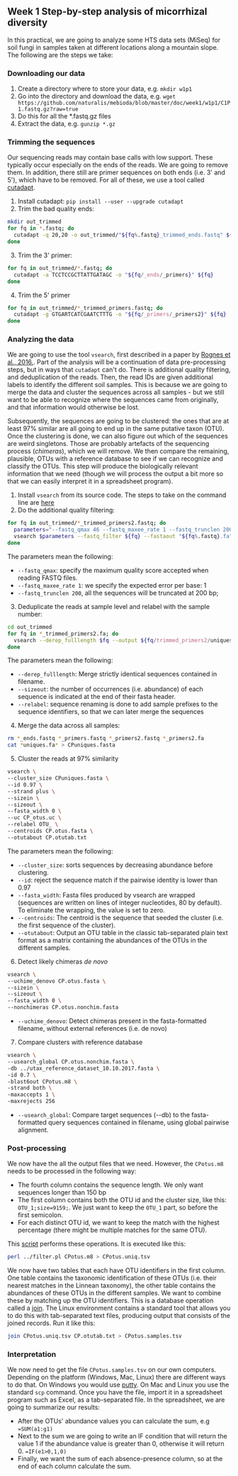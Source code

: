 Week 1 Step-by-step analysis of micorrhizal diversity
-----------------------------------------------------

In this practical, we are going to analyze some HTS data sets (MiSeq) for soil fungi in samples taken at 
different locations along a mountain slope. The following are the steps we take:

### Downloading our data

1. Create a directory where to store your data, e.g. `mkdir w1p1`
2. Go into the directory and download the data, e.g. `wget https://github.com/naturalis/mebioda/blob/master/doc/week1/w1p1/C1P1.fastq.gz?raw=true`
3. Do this for all the \*.fastq.gz files
4. Extract the data, e.g. `gunzip *.gz`

### Trimming the sequences

Our sequencing reads may contain base calls with low support. These typically occur especially on the
ends of the reads. We are going to remove them. In addition, there still are primer sequences on both
ends (i.e. 3' and 5'), which have to be removed. For all of these, we use a tool called
[cutadapt](https://cutadapt.readthedocs.io/en/v1.10/installation.html). 

1. Install cutadapt: `pip install --user --upgrade cutadapt`
2. Trim the bad quality ends:

```bash
mkdir out_trimmed
for fq in *.fastq; do
  cutadapt -q 20,20 -o out_trimmed/"${fq%.fastq}_trimmed_ends.fastq" ${fq}
done
```

3. Trim the 3' primer:

```bash
for fq in out_trimmed/*.fastq; do 
  cutadapt -a TCCTCCGCTTATTGATAGC -o "${fq/_ends/_primers}" ${fq} 
done
```

4. Trim the 5' primer

```bash
for fq in out_trimmed/*_trimmed_primers.fastq; do 
  cutadapt -g GTGARTCATCGAATCTTTG -o "${fq/_primers/_primers2}" ${fq}
done
```

### Analyzing the data

We are going to use the tool `vsearch`, first described in a paper by
[Rognes et al., 2016.](https://dx.doi.org/10.7717%2Fpeerj.2584). Part of the
analysis will be a continuation of data pre-processing steps, but in ways that
`cutadapt` can't do. There is additional quality filtering, and deduplication of
the reads. Then, the read IDs are given additional labels to identify the 
different soil samples. This is because we are going to merge the data and
cluster the sequences across all samples - but we still want to be able to
recognize where the sequences came from originally, and that information would
otherwise be lost.

Subsequently, the sequences are going to be clustered: the ones that are at least
97% similar are all going to end up in the same putative taxon (OTU). Once the
clustering is done, we can also figure out which of the sequences are weird 
singletons. Those are probably artefacts of the sequencing process (_chimeras_),
which we will remove. We then compare the remaining, plausible, OTUs with a 
reference database to see if we can recognize and classify the OTUs. This step
will produce the biologically relevant information that we need (though we will
process the output a bit more so that we can easily interpret it in a spreadsheet
program).

1. Install `vsearch` from its source code. The steps to take on the command line
   are [here](https://github.com/torognes/vsearch#download-and-install)
2. Do the additional quality filtering:

```bash   
for fq in out_trimmed/*_trimmed_primers2.fastq; do
  parameters="--fastq_qmax 46 --fastq_maxee_rate 1 --fastq_trunclen 200"
  vsearch $parameters --fastq_filter ${fq} --fastaout "${fq%.fastq}.fa"
done
```

   The parameters mean the following:
   
   - `--fastq_qmax`: specify the maximum quality score accepted when reading FASTQ files. 
   - `--fastq_maxee_rate 1`: we specify the expected error per base: 1 
   - `--fastq_trunclen 200`, all the sequences will be truncated at 200 bp; 

3. Deduplicate the reads at sample level and relabel with the sample number:

```bash
cd out_trimmed
for fq in *_trimmed_primers2.fa; do
  vsearch --derep_fulllength $fq --output ${fq/trimmed_primers2/uniques} --relabel ${fq/trimmed_primers2/seq} --sizeout --minsize 2
done 
```

   The parameters mean the following:
   
   - `--derep_fulllength`: Merge strictly identical sequences contained in filename.   
   - `--sizeout`: the number of occurrences (i.e. abundance) of each sequence is indicated 
     at the end of their fasta header.
   - `--relabel`: sequence renaming is done to add sample prefixes to the sequence identifiers, 
     so that we can later merge the sequences
        
4.  Merge the data across all samples:

```bash
rm *_ends.fastq *_primers.fastq *_primers2.fastq *_primers2.fa
cat *uniques.fa* > CPuniques.fasta
```

5. Cluster the reads at 97% similarity

```bash
vsearch \
--cluster_size CPuniques.fasta \
--id 0.97 \
--strand plus \
--sizein \
--sizeout \
--fasta_width 0 \
--uc CP_otus.uc \
--relabel OTU_ \
--centroids CP.otus.fasta \
--otutabout CP.otutab.txt
```

   The parameters mean the following:
   
   - `--cluster_size`: sorts sequences by decreasing abundance before
     clustering.
   - `--id`: reject the sequence match if the pairwise identity is lower than 0.97
   - `--fasta_width`: Fasta files produced by vsearch are wrapped (sequences are written on lines of integer
     nucleotides, 80 by default). To eliminate the wrapping, the value is set to zero.
   - `--centroids`: The centroid is the sequence that seeded the cluster (i.e. the first sequence of the cluster).     
   - `--otutabout`: Output an OTU table in the classic tab-separated plain text format as a matrix containing
     the abundances of the OTUs in the different samples.
 
6. Detect likely chimeras _de novo_

```bash
vsearch \
--uchime_denovo CP.otus.fasta \
--sizein \
--sizeout \
--fasta_width 0 \
--nonchimeras CP.otus.nonchim.fasta 
```

   - `--uchime_denovo`: Detect chimeras present in the fasta-formatted filename, without external references (i.e. de novo)       

7. Compare clusters with reference database

```bash
vsearch \
--usearch_global CP.otus.nonchim.fasta \
-db ../utax_reference_dataset_10.10.2017.fasta \
-id 0.7 \
-blast6out CPotus.m8 \
-strand both \
-maxaccepts 1 \
-maxrejects 256
```

   - `--usearch_global`: Compare target sequences (--db) to the fasta-formatted query sequences contained in
     filename, using global pairwise alignment.

### Post-processing

We now have the all the output files that we need. However, the `CPotus.m8` needs to be
processed in the following way:

- The fourth column contains the sequence length. We only want sequences longer than
  150 bp
- The first column contains both the OTU id and the cluster size, like this: 
  `OTU_1;size=9159;`. We just want to keep the `OTU_1` part, so before the first 
  semicolon.
- For each distinct OTU id, we want to keep the match with the highest percentage (there
  might be multiple matches for the same OTU).

This [script](filter.pl) performs these operations. It is executed like this:

```bash
perl ../filter.pl CPotus.m8 > CPotus.uniq.tsv
```

We now have two tables that each have OTU identifiers in the first column. One table
contains the taxonomic identification of these OTUs (i.e. their nearest matches in 
the Linnean taxonomy), the other table contains the abundances of these OTUs in the
different samples. We want to combine these by matching up the OTU identifiers. This
is a database operation called a [join](https://en.wikipedia.org/wiki/Relational_algebra#Joins_and_join-like_operators).
The Linux environment contains a standard tool that allows you to do this with 
tab-separated text files, producing output that consists of the joined records. 
Run it like this:

```bash
join CPotus.uniq.tsv CP.otutab.txt > CPotus.samples.tsv
 ```

### Interpretation

We now need to get the file `CPotus.samples.tsv` on our own computers. Depending on
the platform (Windows, Mac, Linux) there are different ways to do that. On
Windows you would use [putty](https://www.putty.org/). On Mac and Linux you use the
standard `scp` command. Once you have the file, import it in a spreadsheet program
such as Excel, as a tab-separated file. In the spreadsheet, we are going to summarize
our results:

- After the OTUs' abundance values you can calculate the sum, e.g `=SUM(a1:g1)`
- Next to the sum we are going to write an IF condition that will return the value 1 if the 
  abundance value is greater than 0, otherwise it will return 0. `=IF(e1>0,1,0)`
- Finally, we want the sum of each absence-presence column, so at the end of each column 
  calculate the sum.

